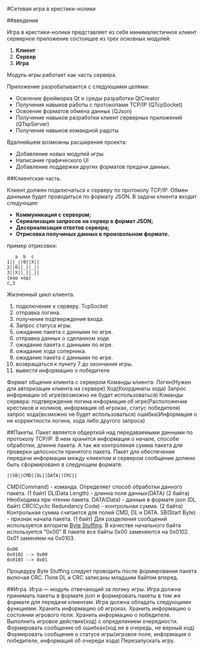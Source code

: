 #Сетевая игра в крестики-нолики

##введение

Игра в крестики-нолики представляет из себя минималестичное клиент серверное приложение состоящее из трех основных модулей:

1. **Клиент**
2. **Сервер**
3. **Игра**

Модуль игры работает как часть сервера.

Приложение разробатывается с следуюшими целями:

* Освоение фрейморка Qt и среды разработки QtCreator
* Получения навыков работы с протоколами TCP/IP (QTcpSocket)
* Освоение форматов обмена данных (QJson)
* Получение навыков разработки клиент серверных приложений (QTspServer)
* Получение навыков командной радоты
 
Вдалнейшем возможны расширения проекта:

* Добавление новых модулей игры
* Написание графического UI
* Добавление поддержки других форматов предачи данных.

##Клиентская часть.

Клиент должен подключаться к серверу по протоколу TCP/IP. Обмен данными будет проводиться по формату JSON.
В задачи клиента входит следующее:

* **Коммуникация с сервером;**
* **Сериализация запросов на сервер в формат JSON;**
* **Десериализация ответов сервера;**
* **Отрисовка получиных данных в произвольном формате.**

пример отрисовки:

```
   a  b  c
1||_||0||X||
2||0||_||_||
3||X||_||_||
{ваш ход}
c,3
```

Жизненный цикл клиента.

1. подключение к серверу. TcpSocket
2. отправка логина.
3. получение подтверждения входа.
4. Запрос статуса игры.
5. ожидание пакета с данными по игре.
6. отправка данных о сделанном ходе.
7. ожидание пакета с данными по игре.
8. ожидание хода соперника.
9. ожидание пакета с данными по игре.
10. возвращаться к пункту 7 до окончания игры.
11. вывести информацию о победителе

Формат общения клиента с сервером
Команды клиента:
Логин(Нужен для авторизации клиента на сервере)
Ход(Координаты хода)
Запрос информации об игре(возможно не будет использоваться)
Команды сервера:
подтверждение логина
информация об игре(Расположение крестиков и ноликов, информация об игроках, статус победителя)
запрос хода(возможно не будет использоваться)
ошибка(Информация о не корректности логина, хода либо другого запроса)

##Пакеты.
Пакет является обдерткой над передаваемыми данными по протоколу TCP/IP. В нем хранится информация о начале, способе обработки, длинне пакета. А так же контроляная сумма пакета для проверки целосности принятого пакета.
Пакет для обеспечения передачи информации между клиентом и сервером сообщение должно быть сформировано в следующем формате.

`||SB||CMD||DL||DATA||CRC||`

CMD(Command) - команда. Определяет способ обработки данного пакета. (1 байт)
DL(Data Length) - длинна поля данных(DATA) (2 байта) Необходима при чтении пакета.
DATA(Data) - данные в формате json (DL байт)
CRC(Cyclic Redundancy Code) - контрольная сумма. (2 байта) Контрольная сумма считается для полей CMD, DL и DATA.
SB(Start Byte) - признак начала пакета. (1 байт) Для разделения сообщений используется алгоритм [Byte Stuffing](https://en.wikipedia.org/wiki/Consistent_Overhead_Byte_Stuffing).
В качестве начального байта используется "0х00" 
В пакете все байты 0х00 заменяются на 0х0102. 0х01 заменяем на 0х0103.

```
0x00
0x0102 --> 0x00
0x0103 --> 0x01
```

Процедуру Byte Stuffing следует проводить после формирования пакета включая CRC.
Поля DL и CRC записаны младшим байтом вперед.

##Игра.
Игра — модуль отвечающий за логику игры. Игра должна принимать пакеты в формате json и формировать пакеты в том же формате для передачи клиентам.
Игра должна обладать следующими функциями:
Хранить информацию об игроках.
Хранить информацию о состоянии игрового поля.
Хранить информацию о победителе.
Выполнить игровое действие(ход) с определением очередности.
Формировать сообщение об ошибках(ход не в очередь, не верный ход)
Формировать сообщение о статусе игры(игровое поле, информация о победителе, информация об очереди хода)
Перезапускать игру.


